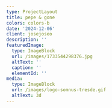 ```yaml
---
type: ProjectLayout
title: pepe & gone
colors: colors-b
date: '2024-12-06'
client: josejoseo
description: ''
featuredImage:
  type: ImageBlock
  url: /images/1733544298376.jpg
  altText: ''
  caption: ''
  elementId: ''
media:
  type: ImageBlock
  url: /images/logo-somnus-tresde.gif
  altText: 3d
---
```

